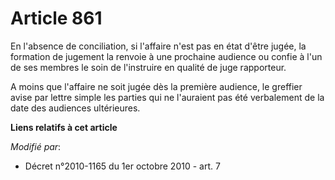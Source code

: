 # Article 861

En l'absence de conciliation, si l'affaire n'est pas en état d'être jugée, la formation de jugement la renvoie à une
prochaine audience ou confie à l'un de ses membres le soin de l'instruire en qualité de juge rapporteur.

A moins que l'affaire ne soit jugée dès la première audience, le greffier avise par lettre simple les parties qui ne
l'auraient pas été verbalement de la date des audiences ultérieures.

**Liens relatifs à cet article**

_Modifié par_:

  - Décret n°2010-1165 du 1er octobre 2010 - art. 7
